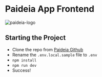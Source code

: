 # Paideia App Frontend

![paideia-logo](https://user-images.githubusercontent.com/86281023/207105982-b0c74a1d-932b-40fb-bbe8-03b8ede4def9.png)


## Starting the Project
- Clone the repo from [Paideia Github](https://github.com/paideiadao/paideia-app)
- Rename the `.env.local.sample` file to `.env`
- `npm install`
- `npm run dev`
- Success!